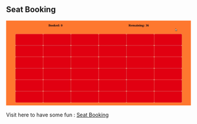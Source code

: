 ## Seat Booking

![Seat Booking](.seat_booking.gif)

Visit here to have some fun : [Seat Booking](https://audarya07.github.io/devsnest/Frontend/THA_9/)
